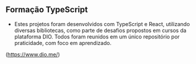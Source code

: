 ## Formação TypeScript

 * Estes projetos foram desenvolvidos com TypeScript e React, utilizando diversas bibliotecas, como parte de desafios propostos em cursos da plataforma DIO. Todos foram reunidos em um único repositório por praticidade, com foco em aprendizado.

 (https://www.dio.me/)

